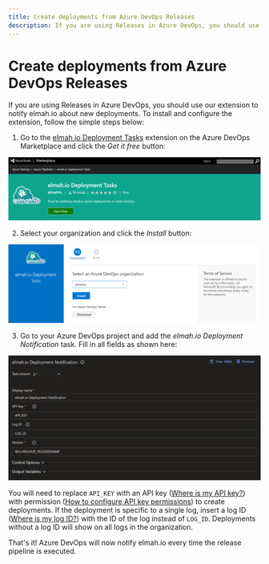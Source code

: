 ```yaml
---
title: Create deployments from Azure DevOps Releases
description: If you are using Releases in Azure DevOps, you should use our extension to notify elmah.io about new deployments. Learn how to install it here.
---
```


# Create deployments from Azure DevOps Releases

If you are using Releases in Azure DevOps, you should use our extension to notify elmah.io about new deployments. To install and configure the extension, follow the simple steps below:

1. Go to the [elmah.io Deployment Tasks](https://marketplace.visualstudio.com/items?itemName=elmahio.deploy-tasks) extension on the Azure DevOps Marketplace and click the _Get it free_ button:

![Install the extension](images/deploy-notification/marketplace_get_it_free.png)

2. Select your organization and click the *Install* button:

![Select organization](images/deploy-notification/marketplace_select_organization.png)

3. Go to your Azure DevOps project and add the *elmah.io Deployment Notification* task. Fill in all fields as shown here:

![Add the task](images/deploy-notification/release-pipeline-task-v2.png)

You will need to replace `API_KEY` with an API key ([Where is my API key?](https://docs.elmah.io/where-is-my-api-key/)) with permission ([How to configure API key permissions](https://docs.elmah.io/how-to-configure-api-key-permissions/)) to create deployments. If the deployment is specific to a single log, insert a log ID ([Where is my log ID?](https://docs.elmah.io/where-is-my-log-id/)) with the ID of the log instead of `LOG_ID`. Deployments without a log ID will show on all logs in the organization.

That's it! Azure DevOps will now notify elmah.io every time the release pipeline is executed.
